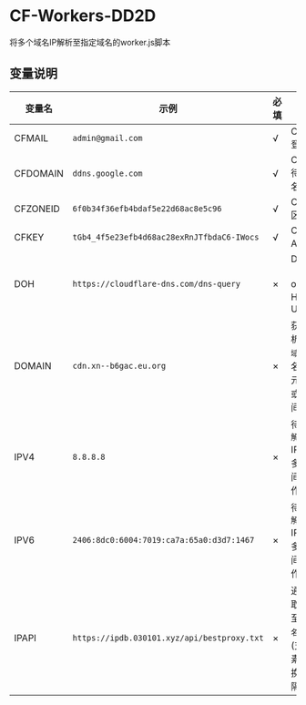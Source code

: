 # CF-Workers-DD2D
将多个域名IP解析至指定域名的worker.js脚本


## 变量说明
| 变量名 | 示例 | 必填 | 备注 |
|--------|---------|-|-----|
| CFMAIL  | `admin@gmail.com` |√| Cloudflare 登录邮箱 |
| CFDOMAIN  | `ddns.google.com` |√| Cloudflare 待解析域名 |
| CFZONEID   | `6f0b34f36efb4bdaf5e22d68ac8e5c96` |√| Cloudflare 区域ID | 
| CFKEY  | `tGb4_4f5e23efb4d68ac28exRnJTfbdaC6-IWocs` |√| Cloudflare API令牌 |
| DOH | `https://cloudflare-dns.com/dns-query` |×| DoH（DNS over HTTPS）URL |
| DOMAIN | `cdn.xn--b6gac.eu.org` |×| 获取待解析至`待解析域名`IP的域名(支持多元素之间`,`或 换行 作间隔) |
| IPV4 | `8.8.8.8` |×| 待解析至`待解析域名`IPv4(支持多元素之间`,`或 换行 作间隔) |
| IPV6 | `2406:8dc0:6004:7019:ca7a:65a0:d3d7:1467` |×| 待解析至`待解析域名`IPv6(支持多元素之间`,`或 换行 作间隔) |
| IPAPI | `https://ipdb.030101.xyz/api/bestproxy.txt` |×| 通过API获取待解析至`待解析域名`IP的接口(支持多元素之间`,`或 换行 作间隔) |
